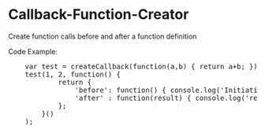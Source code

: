 Callback-Function-Creator
=========================

Create function calls before and after a function definition

Code Example: 
<pre>
    var test = createCallback(function(a,b) { return a+b; });
    test(1, 2, function() { 
            return {
                'before': function() { console.log('Initiating Callback!'); }, 
                'after' : function(result) { console.log('result : ' + result); }
            };
        }()
    );
</pre>
